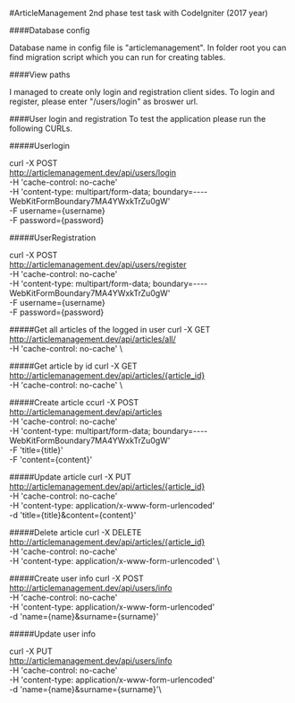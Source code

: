 #ArticleManagement 2nd phase test task with CodeIgniter (2017 year)


####Database config

Database name in config file is "articlemanagement".
In folder root you can find migration script which
you can run for creating tables.

####View paths

I managed to create only login and registration client sides.
To login and register, please enter "/users/login" as broswer
url.

####User login and registration
To test the application please run the following CURLs.

#####Userlogin

curl -X POST \
  http://articlemanagement.dev/api/users/login \
  -H 'cache-control: no-cache' \
  -H 'content-type: multipart/form-data; boundary=----WebKitFormBoundary7MA4YWxkTrZu0gW' \
  -F username={username} \
  -F password={password}
  
#####UserRegistration
  
curl -X POST \
  http://articlemanagement.dev/api/users/register \
  -H 'cache-control: no-cache' \
  -H 'content-type: multipart/form-data; boundary=----WebKitFormBoundary7MA4YWxkTrZu0gW' \
  -F username={username} \
  -F password={password}

#####Get all articles of the logged in user
curl -X GET \
  http://articlemanagement.dev/api/articles/all/ \
  -H 'cache-control: no-cache' \

#####Get article by id
curl -X GET \
  http://articlemanagement.dev/api/articles/{article_id} \
  -H 'cache-control: no-cache' \

#####Create article
ccurl -X POST \
   http://articlemanagement.dev/api/articles \
   -H 'cache-control: no-cache' \
   -H 'content-type: multipart/form-data; boundary=----WebKitFormBoundary7MA4YWxkTrZu0gW' \
   -F 'title={title}' \
   -F 'content={content}'

#####Update article
curl -X PUT \
  http://articlemanagement.dev/api/articles/{article_id} \
  -H 'cache-control: no-cache' \
  -H 'content-type: application/x-www-form-urlencoded' \
  -d 'title={title}&content={content}'

#####Delete article
curl -X DELETE \
  http://articlemanagement.dev/api/articles/{article_id} \
  -H 'cache-control: no-cache' \
  -H 'content-type: application/x-www-form-urlencoded' \

#####Create user info
curl -X POST \
  http://articlemanagement.dev/api/users/info \
  -H 'cache-control: no-cache' \
  -H 'content-type: application/x-www-form-urlencoded' \
  -d 'name={name}&surname={surname}'

#####Update user info

curl -X PUT \
  http://articlemanagement.dev/api/users/info \
  -H 'cache-control: no-cache' \
  -H 'content-type: application/x-www-form-urlencoded' \
  -d 'name={name}&surname={surname}'\
 


